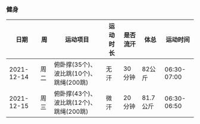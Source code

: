 ### 健身
|日期|周|运动项目|运动时长|是否流汗|体总|运动时间|
|---|---|---|---|---|---|---|
|2021-12-14|周二|俯卧撑(35个)、波比跳(10个)、跳绳(200跳)|无汗|30分钟|82公斤|06:30-07:00|
|2021-12-15|周三|俯卧撑(43个)、波比跳(12个)、跳绳(200跳)|微汗|20分钟|81.7公斤|06:30-06:50|